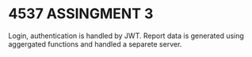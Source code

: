 # 4537 ASSINGMENT 3 

Login, authentication is handled by JWT. Report data is generated using aggergated functions and handled a separete server.
